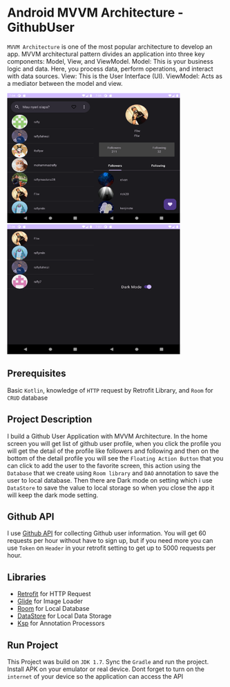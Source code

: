# Android MVVM Architecture - GithubUser

`MVVM Architecture` is one of the most popular architecture to develop an app. MVVM architectural pattern divides an application into three key components: Model, View, and ViewModel. Model: This is your business logic and data. Here, you process data, perform operations, and interact with data sources. View: This is the User Interface (UI). ViewModel: Acts as a mediator between the model and view.

<img src="app/src/main/res/drawable/home_githubuser.png" width=200 height=300><img src="app/src/main/res/drawable/detail_githubuser.png" width=200 height=300><img src="app/src/main/res/drawable/fav_githubuser.png" width=200 height=300><img src="app/src/main/res/drawable/darkmode_githubuser.png" width=200 height=300>

## Prerequisites
Basic `Kotlin`, knowledge of `HTTP` request by Retrofit Library, and `Room` for `CRUD` database

## Project Description
I build a Github User Application with MVVM Architecture. In the home screen you will get list of github user profile, when you click the profile you will get the detail of the profile like followers and following and then on the bottom of the detail profile you will see the `Floating Action Button` that you can click to add the user to the favorite screen, this action using the `Database` that we create using `Room library` and `DAO` annotation to save the user to local database. Then there are Dark mode on setting which i use `DataStore` to save the value to local storage so when you close the app it will keep the dark mode setting.

## Github API
I use [Github API](https://api.github.com/) for collecting Github user information. You will get 60 requests per hour without have to sign up, but if you need more you can use `Token` on `Header` in your retrofit setting to get up to 5000 requests per hour.

## Libraries
* [Retrofit](https://github.com/square/retrofit) for HTTP Request
* [Glide](https://github.com/bumptech/glide) for Image Loader
* [Room](https://developer.android.com/jetpack/androidx/releases/room) for Local Database
* [DataStore](https://developer.android.com/jetpack/androidx/releases/datastore) for Local Data Storage
* [Ksp](https://github.com/google/ksp/releases) for Annotation Processors

## Run Project
This Project was build on `JDK 1.7`. Sync the `Gradle` and run the project. Install APK on your emulator or real device. Dont forget to turn on the `internet` of your device so the application can access the API
